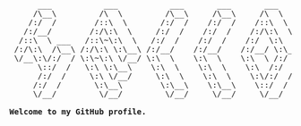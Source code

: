 <pre>
      ___           ___           ___       ___       ___     
     /\__\         /\  \         /\__\     /\__\     /\  \    
    /:/  /        /::\  \       /:/  /    /:/  /    /::\  \   
   /:/__/        /:/\:\  \     /:/  /    /:/  /    /:/\:\  \  
  /::\  \ ___   /::\~\:\  \   /:/  /    /:/  /    /:/  \:\  \        ░░░▄▀▌░▄▀▌░░░░░░░░░░░░
 /:/\:\  /\__\ /:/\:\ \:\__\ /:/__/    /:/__/    /:/__/ \:\__\       ░▄██▀▀▀█▀▀▀▄╔╦╗╔╗╔╗╗╗╗
 \/__\:\/:/  / \:\~\:\ \/__/ \:\  \    \:\  \    \:\  \ /:/  /       ▐███░▐░█░▐░█║║║╠╝║║║║║    
      \::/  /   \:\ \:\__\    \:\  \    \:\  \    \:\  /:/  /        ███████╥████╝╝╝╚╝╚╝╩╩╝
      /:/  /     \:\ \/__/     \:\  \    \:\  \    \:\/:/  /         █████╚═╩═╝██░░░░░░░░░░
     /:/  /       \:\__\        \:\__\    \:\__\    \::/  /   
     \/__/         \/__/         \/__/     \/__/     \/__/    

<strong>Welcome to my GitHub profile.</strong>
</pre>
